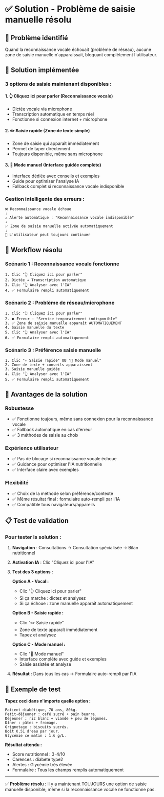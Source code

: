 # ✅ Solution - Problème de saisie manuelle résolu

## 🐛 Problème identifié
Quand la reconnaissance vocale échouait (problème de réseau), aucune zone de saisie manuelle n'apparaissait, bloquant complètement l'utilisateur.

## 🔧 Solution implémentée

### **3 options de saisie maintenant disponibles :**

#### 1. **👆 Cliquez ici pour parler** (Reconnaissance vocale)
- Dictée vocale via microphone
- Transcription automatique en temps réel
- Fonctionne si connexion internet + microphone

#### 2. **✏️ Saisie rapide** (Zone de texte simple)
- Zone de saisie qui apparaît immédiatement
- Permet de taper directement
- Toujours disponible, même sans microphone

#### 3. **📝 Mode manuel** (Interface guidée complète)
- Interface dédiée avec conseils et exemples
- Guide pour optimiser l'analyse IA
- Fallback complet si reconnaissance vocale indisponible

### **Gestion intelligente des erreurs :**

```
❌ Reconnaissance vocale échoue
↓
⚠️ Alerte automatique : "Reconnaissance vocale indisponible"
↓
✅ Zone de saisie manuelle activée automatiquement
↓
📝 L'utilisateur peut toujours continuer
```

## 🎯 Workflow résolu

### **Scénario 1 : Reconnaissance vocale fonctionne**
```
1. Clic "👆 Cliquez ici pour parler"
2. Dictée → Transcription automatique
3. Clic "👆 Analyser avec l'IA"
4. ✅ Formulaire rempli automatiquement
```

### **Scénario 2 : Problème de réseau/microphone**
```
1. Clic "👆 Cliquez ici pour parler"
2. ❌ Erreur : "Service temporairement indisponible"
3. ✅ Zone de saisie manuelle apparaît AUTOMATIQUEMENT
4. Saisie manuelle du texte
5. Clic "👆 Analyser avec l'IA" 
6. ✅ Formulaire rempli automatiquement
```

### **Scénario 3 : Préférence saisie manuelle**
```
1. Clic "✏️ Saisie rapide" OU "📝 Mode manuel"
2. Zone de texte + conseils apparaissent
3. Saisie manuelle guidée
4. Clic "👆 Analyser avec l'IA"
5. ✅ Formulaire rempli automatiquement
```

## 🚀 Avantages de la solution

### **Robustesse**
- ✅ Fonctionne toujours, même sans connexion pour la reconnaissance vocale
- ✅ Fallback automatique en cas d'erreur
- ✅ 3 méthodes de saisie au choix

### **Expérience utilisateur**
- ✅ Pas de blocage si reconnaissance vocale échoue
- ✅ Guidance pour optimiser l'IA nutritionnelle
- ✅ Interface claire avec exemples

### **Flexibilité**
- ✅ Choix de la méthode selon préférence/contexte
- ✅ Même résultat final : formulaire auto-rempli par l'IA
- ✅ Compatible tous navigateurs/appareils

## 📋 Test de validation

### **Pour tester la solution :**

1. **Navigation** : Consultations → Consultation spécialisée → Bilan nutritionnel
2. **Activation IA** : Clic "Cliquez ici pour l'IA"
3. **Test des 3 options** :

   **Option A - Vocal :**
   - Clic "👆 Cliquez ici pour parler"
   - Si ça marche : dictez et analysez
   - Si ça échoue : zone manuelle apparaît automatiquement

   **Option B - Saisie rapide :**
   - Clic "✏️ Saisie rapide"
   - Zone de texte apparaît immédiatement
   - Tapez et analysez

   **Option C - Mode manuel :**
   - Clic "📝 Mode manuel"
   - Interface complète avec guide et exemples
   - Saisie assistée et analyse

4. **Résultat** : Dans tous les cas → Formulaire auto-rempli par l'IA

## 🎯 Exemple de test

**Tapez ceci dans n'importe quelle option :**
```
Patient diabétique, 70 ans, 80kg. 
Petit-déjeuner : café sucré + pain beurre.
Déjeuner : riz blanc + viande + peu de légumes.
Dîner : pâtes + fromage.
Grignotage : biscuits sucrés.
Boit 0.5L d'eau par jour.
Glycémie ce matin : 1.6 g/L.
```

**Résultat attendu :**
- Score nutritionnel : 3-4/10
- Carences : diabete type2
- Alertes : Glycémie très élevée
- Formulaire : Tous les champs remplis automatiquement

---

✅ **Problème résolu** : Il y a maintenant TOUJOURS une option de saisie manuelle disponible, même si la reconnaissance vocale ne fonctionne pas.
